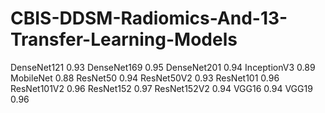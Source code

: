 # CBIS-DDSM-Radiomics-And-13-Transfer-Learning-Models

DenseNet121  0.93
DenseNet169  0.95
DenseNet201  0.94
InceptionV3  0.89
MobileNet    0.88
ResNet50     0.94
ResNet50V2   0.93
ResNet101    0.96
ResNet101V2  0.96
ResNet152    0.97
ResNet152V2  0.94
VGG16        0.94
VGG19        0.96
